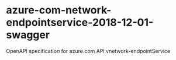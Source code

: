 # azure-com-network-endpointservice-2018-12-01-swagger
OpenAPI specification for azure.com API vnetwork-endpointService
